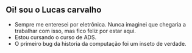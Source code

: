 ## Oi! sou o Lucas carvalho
- Sempre me enteresei por eletrônica. Nunca imaginei que chegaria a trabalhar com isso, mas fico feliz por estar aqui.
- Estou cursando o curso de ADS.
- O primeiro bug da historia da computação foi um inseto de verdade.
